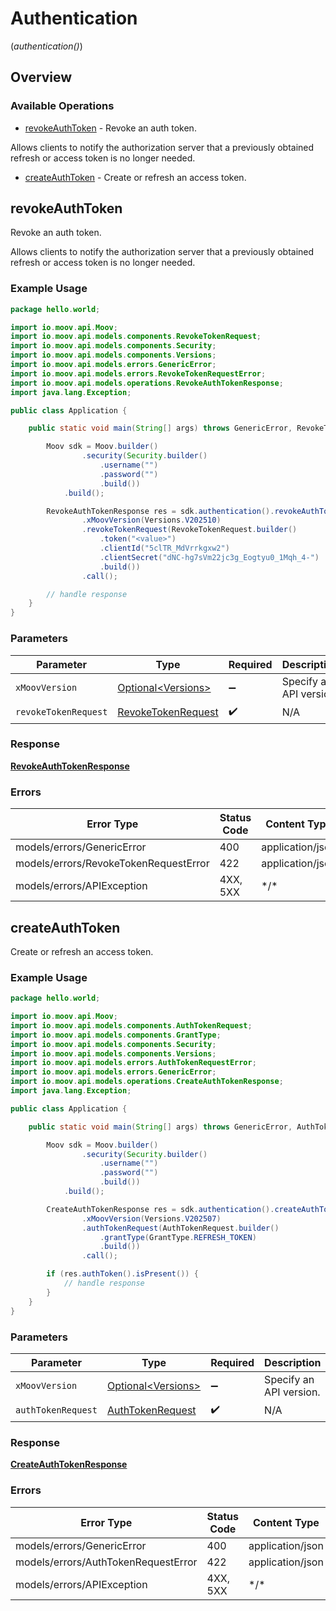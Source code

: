 # Authentication
(*authentication()*)

## Overview

### Available Operations

* [revokeAuthToken](#revokeauthtoken) - Revoke an auth token.

Allows clients to notify the authorization server that a previously obtained refresh or access token is no longer needed.
* [createAuthToken](#createauthtoken) - Create or refresh an access token.

## revokeAuthToken

Revoke an auth token.

Allows clients to notify the authorization server that a previously obtained refresh or access token is no longer needed.

### Example Usage

```java
package hello.world;

import io.moov.api.Moov;
import io.moov.api.models.components.RevokeTokenRequest;
import io.moov.api.models.components.Security;
import io.moov.api.models.components.Versions;
import io.moov.api.models.errors.GenericError;
import io.moov.api.models.errors.RevokeTokenRequestError;
import io.moov.api.models.operations.RevokeAuthTokenResponse;
import java.lang.Exception;

public class Application {

    public static void main(String[] args) throws GenericError, RevokeTokenRequestError, Exception {

        Moov sdk = Moov.builder()
                .security(Security.builder()
                    .username("")
                    .password("")
                    .build())
            .build();

        RevokeAuthTokenResponse res = sdk.authentication().revokeAuthToken()
                .xMoovVersion(Versions.V202510)
                .revokeTokenRequest(RevokeTokenRequest.builder()
                    .token("<value>")
                    .clientId("5clTR_MdVrrkgxw2")
                    .clientSecret("dNC-hg7sVm22jc3g_Eogtyu0_1Mqh_4-")
                    .build())
                .call();

        // handle response
    }
}
```

### Parameters

| Parameter                                                           | Type                                                                | Required                                                            | Description                                                         |
| ------------------------------------------------------------------- | ------------------------------------------------------------------- | ------------------------------------------------------------------- | ------------------------------------------------------------------- |
| `xMoovVersion`                                                      | [Optional\<Versions>](../../models/components/Versions.md)          | :heavy_minus_sign:                                                  | Specify an API version.                                             |
| `revokeTokenRequest`                                                | [RevokeTokenRequest](../../models/components/RevokeTokenRequest.md) | :heavy_check_mark:                                                  | N/A                                                                 |

### Response

**[RevokeAuthTokenResponse](../../models/operations/RevokeAuthTokenResponse.md)**

### Errors

| Error Type                            | Status Code                           | Content Type                          |
| ------------------------------------- | ------------------------------------- | ------------------------------------- |
| models/errors/GenericError            | 400                                   | application/json                      |
| models/errors/RevokeTokenRequestError | 422                                   | application/json                      |
| models/errors/APIException            | 4XX, 5XX                              | \*/\*                                 |

## createAuthToken

Create or refresh an access token.

### Example Usage

```java
package hello.world;

import io.moov.api.Moov;
import io.moov.api.models.components.AuthTokenRequest;
import io.moov.api.models.components.GrantType;
import io.moov.api.models.components.Security;
import io.moov.api.models.components.Versions;
import io.moov.api.models.errors.AuthTokenRequestError;
import io.moov.api.models.errors.GenericError;
import io.moov.api.models.operations.CreateAuthTokenResponse;
import java.lang.Exception;

public class Application {

    public static void main(String[] args) throws GenericError, AuthTokenRequestError, Exception {

        Moov sdk = Moov.builder()
                .security(Security.builder()
                    .username("")
                    .password("")
                    .build())
            .build();

        CreateAuthTokenResponse res = sdk.authentication().createAuthToken()
                .xMoovVersion(Versions.V202507)
                .authTokenRequest(AuthTokenRequest.builder()
                    .grantType(GrantType.REFRESH_TOKEN)
                    .build())
                .call();

        if (res.authToken().isPresent()) {
            // handle response
        }
    }
}
```

### Parameters

| Parameter                                                       | Type                                                            | Required                                                        | Description                                                     |
| --------------------------------------------------------------- | --------------------------------------------------------------- | --------------------------------------------------------------- | --------------------------------------------------------------- |
| `xMoovVersion`                                                  | [Optional\<Versions>](../../models/components/Versions.md)      | :heavy_minus_sign:                                              | Specify an API version.                                         |
| `authTokenRequest`                                              | [AuthTokenRequest](../../models/components/AuthTokenRequest.md) | :heavy_check_mark:                                              | N/A                                                             |

### Response

**[CreateAuthTokenResponse](../../models/operations/CreateAuthTokenResponse.md)**

### Errors

| Error Type                          | Status Code                         | Content Type                        |
| ----------------------------------- | ----------------------------------- | ----------------------------------- |
| models/errors/GenericError          | 400                                 | application/json                    |
| models/errors/AuthTokenRequestError | 422                                 | application/json                    |
| models/errors/APIException          | 4XX, 5XX                            | \*/\*                               |